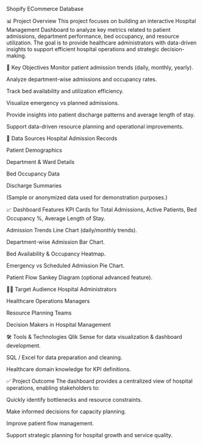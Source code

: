 Shopify ECommerce Database

📊 Project Overview
This project focuses on building an interactive Hospital Management Dashboard to analyze key metrics related to patient admissions, department performance, bed occupancy, and resource utilization. The goal is to provide healthcare administrators with data-driven insights to support efficient hospital operations and strategic decision-making.

🏥 Key Objectives
Monitor patient admission trends (daily, monthly, yearly).

Analyze department-wise admissions and occupancy rates.

Track bed availability and utilization efficiency.

Visualize emergency vs planned admissions.

Provide insights into patient discharge patterns and average length of stay.

Support data-driven resource planning and operational improvements.

📂 Data Sources
Hospital Admission Records

Patient Demographics

Department & Ward Details

Bed Occupancy Data

Discharge Summaries

(Sample or anonymized data used for demonstration purposes.)

📈 Dashboard Features
KPI Cards for Total Admissions, Active Patients, Bed Occupancy %, Average Length of Stay.

Admission Trends Line Chart (daily/monthly trends).

Department-wise Admission Bar Chart.

Bed Availability & Occupancy Heatmap.

Emergency vs Scheduled Admission Pie Chart.

Patient Flow Sankey Diagram (optional advanced feature).

🧑‍💼 Target Audience
Hospital Administrators

Healthcare Operations Managers

Resource Planning Teams

Decision Makers in Hospital Management

🛠️ Tools & Technologies
Qlik Sense for data visualization & dashboard development.

SQL / Excel for data preparation and cleaning.

Healthcare domain knowledge for KPI definitions.

✅ Project Outcome
The dashboard provides a centralized view of hospital operations, enabling stakeholders to:

Quickly identify bottlenecks and resource constraints.

Make informed decisions for capacity planning.

Improve patient flow management.

Support strategic planning for hospital growth and service quality.
